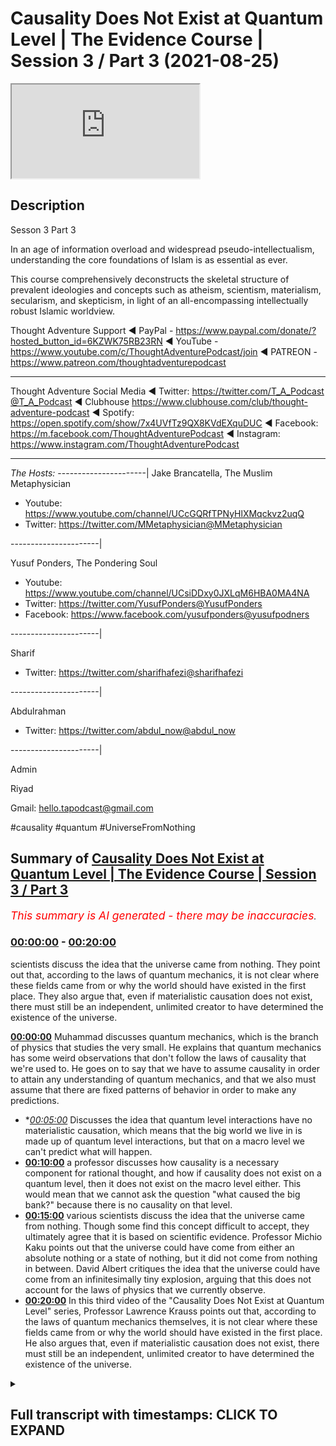 # Causality Does Not Exist at Quantum Level | The Evidence Course | Session 3 / Part 3 (2021-08-25)

<iframe loading='lazy' src='https://www.youtube.com/embed/1AY-KXYsLtw'></iframe>

## Description

Sesson 3 Part 3

In an age of information overload and widespread pseudo-intellectualism, understanding the core foundations of Islam is as essential as ever. 

This course comprehensively deconstructs the skeletal structure of prevalent ideologies and concepts such as atheism, scientism, materialism, secularism, and skepticism, in light of an all-encompassing intellectually robust Islamic worldview.

Thought Adventure Support
◄ PayPal - https://www.paypal.com/donate/?hosted_button_id=6KZWK75RB23RN 
◄ YouTube - https://www.youtube.com/c/ThoughtAdventurePodcast/join
◄ PATREON - https://www.patreon.com/thoughtadventurepodcast
____________________________________________________________________

Thought Adventure Social Media
◄ Twitter: https://twitter.com/T_A_Podcast​​@T_A_Podcast
◄ Clubhouse https://www.clubhouse.com/club/thought-adventure-podcast
◄ Spotify: https://open.spotify.com/show/7x4UVfTz9QX8KVdEXquDUC
◄ Facebook: https://m.facebook.com/ThoughtAdventurePodcast
◄ Instagram: https://www.instagram.com/ThoughtAdventurePodcast​

----------------------------------------------------------------

*The Hosts:*
----------------------|
Jake Brancatella, The Muslim Metaphysician

- Youtube: https://www.youtube.com/channel/UCcGQRfTPNyHlXMqckvz2uqQ
- Twitter:  https://twitter.com/MMetaphysician​​@MMetaphysician

----------------------|

Yusuf Ponders, The Pondering Soul

- Youtube: https://www.youtube.com/channel/UCsiDDxy0JXLqM6HBA0MA4NA
- Twitter: https://twitter.com/YusufPonders​​@YusufPonders
- Facebook: https://www.facebook.com/yusufponders​@yusufpodners

----------------------|

Sharif

- Twitter: https://twitter.com/sharifhafezi​​@sharifhafezi

----------------------|

Abdulrahman

- Twitter: https://twitter.com/abdul_now​@abdul_now

----------------------|

Admin

Riyad 

Gmail: hello.tapodcast@gmail.com


#causality #quantum #UniverseFromNothing

## Summary of [Causality Does Not Exist at Quantum Level | The Evidence Course | Session 3 / Part 3](https://www.youtube.com/watch?v=1AY-KXYsLtw)


*<span style="color:red; font-size:125%">This summary is AI generated - there may be inaccuracies</span>. [](/)*

### [00:00:00](https://www.youtube.com/watch?v=1AY-KXYsLtw&t=0) - [00:20:00](https://www.youtube.com/watch?v=1AY-KXYsLtw&t=1200)

 scientists discuss the idea that the universe came from nothing. They point out that, according to the laws of quantum mechanics, it is not clear where these fields came from or why the world should have existed in the first place. They also argue that, even if materialistic causation does not exist, there must still be an independent, unlimited creator to have determined the existence of the universe.

**[00:00:00](https://www.youtube.com/watch?v=1AY-KXYsLtw&t=0)**  Muhammad discusses quantum mechanics, which is the branch of physics that studies the very small. He explains that quantum mechanics has some weird observations that don't follow the laws of causality that we're used to. He goes on to say that we have to assume causality in order to attain any understanding of quantum mechanics, and that we also must assume that there are fixed patterns of behavior in order to make any predictions.
* **[00:05:00](https://www.youtube.com/watch?v=1AY-KXYsLtw&t=300)* Discusses the idea that quantum level interactions have no materialistic causation, which means that the big world we live in is made up of quantum level interactions, but that on a macro level we can't predict what will happen.
* **[00:10:00](https://www.youtube.com/watch?v=1AY-KXYsLtw&t=600)**  a professor discusses how causality is a necessary component for rational thought, and how if causality does not exist on a quantum level, then it does not exist on the macro level either. This would mean that we cannot ask the question "what caused the big bank?" because there is no causality on that level.
* **[00:15:00](https://www.youtube.com/watch?v=1AY-KXYsLtw&t=900)**  various scientists discuss the idea that the universe came from nothing. Though some find this concept difficult to accept, they ultimately agree that it is based on scientific evidence. Professor Michio Kaku points out that the universe could have come from either an absolute nothing or a state of nothing, but it did not come from nothing in between. David Albert critiques the idea that the universe could have come from an infinitesimally tiny explosion, arguing that this does not account for the laws of physics that we currently observe.
* **[00:20:00](https://www.youtube.com/watch?v=1AY-KXYsLtw&t=1200)** In this third video of the "Causality Does Not Exist at Quantum Level" series, Professor Lawrence Krauss points out that, according to the laws of quantum mechanics themselves, it is not clear where these fields came from or why the world should have existed in the first place. He also argues that, even if materialistic causation does not exist, there must still be an independent, unlimited creator to have determined the existence of the universe.

<details><summary><h2>Full transcript with timestamps: CLICK TO EXPAND</h2></summary>

[0:00:14](https://youtu.be/1AY-KXYsLtw?t=14) muhammad so the other contention that  
[0:00:17](https://youtu.be/1AY-KXYsLtw?t=17) some people or some atheists uh raise  
[0:00:20](https://youtu.be/1AY-KXYsLtw?t=20) to the arguments that we proposed  
[0:00:22](https://youtu.be/1AY-KXYsLtw?t=22) is is this idea that we are assuming  
[0:00:25](https://youtu.be/1AY-KXYsLtw?t=25) causal principles and causality is not a  
[0:00:28](https://youtu.be/1AY-KXYsLtw?t=28) necessary reality  
[0:00:30](https://youtu.be/1AY-KXYsLtw?t=30) that exists on a quantum level and  
[0:00:33](https://youtu.be/1AY-KXYsLtw?t=33) therefore if it doesn't exist on a  
[0:00:34](https://youtu.be/1AY-KXYsLtw?t=34) quantum level how can we be 100 sure  
[0:00:37](https://youtu.be/1AY-KXYsLtw?t=37) exists on a macro level meaning on the  
[0:00:39](https://youtu.be/1AY-KXYsLtw?t=39) the big level  
[0:00:41](https://youtu.be/1AY-KXYsLtw?t=41) uh the level that we exist and that we  
[0:00:43](https://youtu.be/1AY-KXYsLtw?t=43) can see  
[0:00:44](https://youtu.be/1AY-KXYsLtw?t=44) so i remember one time one one person he  
[0:00:47](https://youtu.be/1AY-KXYsLtw?t=47) he made the point that  
[0:00:49](https://youtu.be/1AY-KXYsLtw?t=49) you know it could be theoretically that  
[0:00:52](https://youtu.be/1AY-KXYsLtw?t=52) as you go and reach out to grab a cup  
[0:00:55](https://youtu.be/1AY-KXYsLtw?t=55) that your hand could go straight through  
[0:00:56](https://youtu.be/1AY-KXYsLtw?t=56) the cup so i responded and i said well  
[0:00:59](https://youtu.be/1AY-KXYsLtw?t=59) imagine if you were to walk in the  
[0:01:01](https://youtu.be/1AY-KXYsLtw?t=61) middle of the road and you saw a truck  
[0:01:03](https://youtu.be/1AY-KXYsLtw?t=63) coming towards you would you think at  
[0:01:05](https://youtu.be/1AY-KXYsLtw?t=65) that moment in time theoretically the  
[0:01:07](https://youtu.be/1AY-KXYsLtw?t=67) truck could go straight through you or  
[0:01:09](https://youtu.be/1AY-KXYsLtw?t=69) you're gonna try and get out of the way  
[0:01:11](https://youtu.be/1AY-KXYsLtw?t=71) as fast as possible from that  
[0:01:14](https://youtu.be/1AY-KXYsLtw?t=74) but we want to dive into a little bit a  
[0:01:16](https://youtu.be/1AY-KXYsLtw?t=76) little bit more detail regards to what  
[0:01:18](https://youtu.be/1AY-KXYsLtw?t=78) how we can understand and how we can  
[0:01:20](https://youtu.be/1AY-KXYsLtw?t=80) approach this discussion and really the  
[0:01:21](https://youtu.be/1AY-KXYsLtw?t=81) approach of this discussion shouldn't  
[0:01:23](https://youtu.be/1AY-KXYsLtw?t=83) really be approached from well actually  
[0:01:25](https://youtu.be/1AY-KXYsLtw?t=85) quantum level does have  
[0:01:27](https://youtu.be/1AY-KXYsLtw?t=87) you know causal principles i suppose  
[0:01:28](https://youtu.be/1AY-KXYsLtw?t=88) that is one argument that you can use i  
[0:01:31](https://youtu.be/1AY-KXYsLtw?t=91) go into the science of it in order to  
[0:01:33](https://youtu.be/1AY-KXYsLtw?t=93) refute the science that they they  
[0:01:35](https://youtu.be/1AY-KXYsLtw?t=95) provide or they counter with  
[0:01:37](https://youtu.be/1AY-KXYsLtw?t=97) but i think the problem with gaza  
[0:01:39](https://youtu.be/1AY-KXYsLtw?t=99) quantum mechanics is that it's a complex  
[0:01:41](https://youtu.be/1AY-KXYsLtw?t=101) issue it's an issue which is  
[0:01:43](https://youtu.be/1AY-KXYsLtw?t=103) counterintuitive it's not what we expect  
[0:01:45](https://youtu.be/1AY-KXYsLtw?t=105) to see and because it's not what we  
[0:01:47](https://youtu.be/1AY-KXYsLtw?t=107) expect to see in our general experiences  
[0:01:50](https://youtu.be/1AY-KXYsLtw?t=110) you know it can be quite confusing quite  
[0:01:52](https://youtu.be/1AY-KXYsLtw?t=112) difficult to understand what's actually  
[0:01:54](https://youtu.be/1AY-KXYsLtw?t=114) occurring upon quantum on a quantum  
[0:01:56](https://youtu.be/1AY-KXYsLtw?t=116) level  
[0:01:58](https://youtu.be/1AY-KXYsLtw?t=118) what is quantum mechanics all of these  
[0:01:59](https://youtu.be/1AY-KXYsLtw?t=119) things so rather what we're going to do  
[0:02:01](https://youtu.be/1AY-KXYsLtw?t=121) is approach this from a more of an  
[0:02:02](https://youtu.be/1AY-KXYsLtw?t=122) epistemological point of view meaning  
[0:02:04](https://youtu.be/1AY-KXYsLtw?t=124) from the point of view of a rational  
[0:02:07](https://youtu.be/1AY-KXYsLtw?t=127) thinking human being and and from how we  
[0:02:09](https://youtu.be/1AY-KXYsLtw?t=129) understand ideas and looking at  
[0:02:12](https://youtu.be/1AY-KXYsLtw?t=132) where this then discussion about quantum  
[0:02:14](https://youtu.be/1AY-KXYsLtw?t=134) mechanics fits in  
[0:02:16](https://youtu.be/1AY-KXYsLtw?t=136) so what do we mean by the quantum  
[0:02:18](https://youtu.be/1AY-KXYsLtw?t=138) quantum level or quantum mechanics  
[0:02:20](https://youtu.be/1AY-KXYsLtw?t=140) quantum mechanics deals with the very  
[0:02:22](https://youtu.be/1AY-KXYsLtw?t=142) very small  
[0:02:23](https://youtu.be/1AY-KXYsLtw?t=143) so we're talking about the subatomic  
[0:02:26](https://youtu.be/1AY-KXYsLtw?t=146) level type particles  
[0:02:28](https://youtu.be/1AY-KXYsLtw?t=148) and the behaviors of things like  
[0:02:29](https://youtu.be/1AY-KXYsLtw?t=149) electrons photons and  
[0:02:31](https://youtu.be/1AY-KXYsLtw?t=151) and the interactions even of atoms but  
[0:02:33](https://youtu.be/1AY-KXYsLtw?t=153) it's on the very very small level and on  
[0:02:36](https://youtu.be/1AY-KXYsLtw?t=156) a quantum level there are very weird you  
[0:02:39](https://youtu.be/1AY-KXYsLtw?t=159) know  
[0:02:40](https://youtu.be/1AY-KXYsLtw?t=160) observations that are seen  
[0:02:43](https://youtu.be/1AY-KXYsLtw?t=163) for example i'll just give you an  
[0:02:44](https://youtu.be/1AY-KXYsLtw?t=164) example of this  
[0:02:46](https://youtu.be/1AY-KXYsLtw?t=166) so imagine again a pool table  
[0:02:49](https://youtu.be/1AY-KXYsLtw?t=169) with all the balls racked up  
[0:02:51](https://youtu.be/1AY-KXYsLtw?t=171) and imagine you hit  
[0:02:53](https://youtu.be/1AY-KXYsLtw?t=173) all these balls  
[0:02:55](https://youtu.be/1AY-KXYsLtw?t=175) with your white cue ball  
[0:02:57](https://youtu.be/1AY-KXYsLtw?t=177) so if the pool table is a normal size  
[0:03:00](https://youtu.be/1AY-KXYsLtw?t=180) then theoretically  
[0:03:02](https://youtu.be/1AY-KXYsLtw?t=182) you can work out what's going to happen  
[0:03:04](https://youtu.be/1AY-KXYsLtw?t=184) to all of those pool balls where they're  
[0:03:08](https://youtu.be/1AY-KXYsLtw?t=188) going to be what position they're going  
[0:03:10](https://youtu.be/1AY-KXYsLtw?t=190) to land in etc so longers we've worked  
[0:03:12](https://youtu.be/1AY-KXYsLtw?t=192) out all the variables  
[0:03:14](https://youtu.be/1AY-KXYsLtw?t=194) like for example the variable of each  
[0:03:17](https://youtu.be/1AY-KXYsLtw?t=197) weight of each ball the size the  
[0:03:20](https://youtu.be/1AY-KXYsLtw?t=200) position the friction of the table that  
[0:03:22](https://youtu.be/1AY-KXYsLtw?t=202) exerts itself on each and every ball on  
[0:03:25](https://youtu.be/1AY-KXYsLtw?t=205) the pull table  
[0:03:26](https://youtu.be/1AY-KXYsLtw?t=206) and if i knew the direction and speed of  
[0:03:29](https://youtu.be/1AY-KXYsLtw?t=209) the white ball as i hit it so if i knew  
[0:03:33](https://youtu.be/1AY-KXYsLtw?t=213) the white board the speed the direction  
[0:03:36](https://youtu.be/1AY-KXYsLtw?t=216) and if i knew everything else all the  
[0:03:37](https://youtu.be/1AY-KXYsLtw?t=217) other variables regards to those pool  
[0:03:39](https://youtu.be/1AY-KXYsLtw?t=219) balls then i could possibly i can  
[0:03:42](https://youtu.be/1AY-KXYsLtw?t=222) predict where each of those balls are  
[0:03:44](https://youtu.be/1AY-KXYsLtw?t=224) going to land on that table  
[0:03:47](https://youtu.be/1AY-KXYsLtw?t=227) and that's  
[0:03:48](https://youtu.be/1AY-KXYsLtw?t=228) obviously something we can predict and  
[0:03:50](https://youtu.be/1AY-KXYsLtw?t=230) yes we know that causality is not  
[0:03:52](https://youtu.be/1AY-KXYsLtw?t=232) something we can empirically prove as we  
[0:03:54](https://youtu.be/1AY-KXYsLtw?t=234) as we mentioned in a previous video  
[0:03:57](https://youtu.be/1AY-KXYsLtw?t=237) meaning using science you have to assume  
[0:03:59](https://youtu.be/1AY-KXYsLtw?t=239) causality  
[0:04:00](https://youtu.be/1AY-KXYsLtw?t=240) and if you have to assume causality  
[0:04:02](https://youtu.be/1AY-KXYsLtw?t=242) using science then you cannot  
[0:04:05](https://youtu.be/1AY-KXYsLtw?t=245) refute the idea of science or you can't  
[0:04:07](https://youtu.be/1AY-KXYsLtw?t=247) prove it from a scientific basis you  
[0:04:09](https://youtu.be/1AY-KXYsLtw?t=249) have to assume it  
[0:04:11](https://youtu.be/1AY-KXYsLtw?t=251) and we also have to assume in science  
[0:04:13](https://youtu.be/1AY-KXYsLtw?t=253) that there are fixed patterns of  
[0:04:14](https://youtu.be/1AY-KXYsLtw?t=254) behavior so when we're looking at this  
[0:04:16](https://youtu.be/1AY-KXYsLtw?t=256) pool table we understand that there's  
[0:04:18](https://youtu.be/1AY-KXYsLtw?t=258) the effect  
[0:04:20](https://youtu.be/1AY-KXYsLtw?t=260) which is oh the cause which is the white  
[0:04:22](https://youtu.be/1AY-KXYsLtw?t=262) ball traveling is going to cause a  
[0:04:24](https://youtu.be/1AY-KXYsLtw?t=264) various num number of effects and those  
[0:04:26](https://youtu.be/1AY-KXYsLtw?t=266) effects are repeatable they're going to  
[0:04:28](https://youtu.be/1AY-KXYsLtw?t=268) be with a fixed pattern  
[0:04:31](https://youtu.be/1AY-KXYsLtw?t=271) so we can understand that and we  
[0:04:33](https://youtu.be/1AY-KXYsLtw?t=273) understand that because these things  
[0:04:36](https://youtu.be/1AY-KXYsLtw?t=276) occur and they are not things that occur  
[0:04:38](https://youtu.be/1AY-KXYsLtw?t=278) because of the universe  
[0:04:41](https://youtu.be/1AY-KXYsLtw?t=281) they are the attributes which have been  
[0:04:42](https://youtu.be/1AY-KXYsLtw?t=282) placed by allah upon the universe itself  
[0:04:47](https://youtu.be/1AY-KXYsLtw?t=287) and therefore we can as a result predict  
[0:04:50](https://youtu.be/1AY-KXYsLtw?t=290) things because we assume that allah or  
[0:04:52](https://youtu.be/1AY-KXYsLtw?t=292) allah has told us that he has fixed laws  
[0:04:54](https://youtu.be/1AY-KXYsLtw?t=294) within this universe  
[0:04:57](https://youtu.be/1AY-KXYsLtw?t=297) however let's let's take a step back  
[0:04:59](https://youtu.be/1AY-KXYsLtw?t=299) from the the macro level from the big  
[0:05:01](https://youtu.be/1AY-KXYsLtw?t=301) level  
[0:05:02](https://youtu.be/1AY-KXYsLtw?t=302) and let's imagine this pool table and  
[0:05:04](https://youtu.be/1AY-KXYsLtw?t=304) shrink it right down to the quantum  
[0:05:06](https://youtu.be/1AY-KXYsLtw?t=306) level  
[0:05:07](https://youtu.be/1AY-KXYsLtw?t=307) so you've just got this really small  
[0:05:09](https://youtu.be/1AY-KXYsLtw?t=309) quantum level size pool table  
[0:05:13](https://youtu.be/1AY-KXYsLtw?t=313) and suddenly now  
[0:05:15](https://youtu.be/1AY-KXYsLtw?t=315) if i try to hit the white ball i have a  
[0:05:18](https://youtu.be/1AY-KXYsLtw?t=318) few problems on this quantum level pool  
[0:05:20](https://youtu.be/1AY-KXYsLtw?t=320) table  
[0:05:21](https://youtu.be/1AY-KXYsLtw?t=321) because i can't 100 percent predict  
[0:05:25](https://youtu.be/1AY-KXYsLtw?t=325) exactly where that white ball is and i  
[0:05:29](https://youtu.be/1AY-KXYsLtw?t=329) cannot 100 percent predict at what  
[0:05:32](https://youtu.be/1AY-KXYsLtw?t=332) uh what speed or motion it will travel  
[0:05:34](https://youtu.be/1AY-KXYsLtw?t=334) at in fact the problem exists on a  
[0:05:37](https://youtu.be/1AY-KXYsLtw?t=337) quantum level is that with quantum level  
[0:05:39](https://youtu.be/1AY-KXYsLtw?t=339) particles you know you can only as you  
[0:05:42](https://youtu.be/1AY-KXYsLtw?t=342) know you have only a probabilistic  
[0:05:44](https://youtu.be/1AY-KXYsLtw?t=344) assumption of both speed and motor and  
[0:05:47](https://youtu.be/1AY-KXYsLtw?t=347) position  
[0:05:48](https://youtu.be/1AY-KXYsLtw?t=348) now on a macro level because i knew  
[0:05:51](https://youtu.be/1AY-KXYsLtw?t=351) speed and location of each ball then i  
[0:05:54](https://youtu.be/1AY-KXYsLtw?t=354) can work out what's going to happen but  
[0:05:56](https://youtu.be/1AY-KXYsLtw?t=356) if i don't know the speed and the  
[0:05:57](https://youtu.be/1AY-KXYsLtw?t=357) location precisely of each ball then i  
[0:06:01](https://youtu.be/1AY-KXYsLtw?t=361) can't predict what's going to happen to  
[0:06:04](https://youtu.be/1AY-KXYsLtw?t=364) that rack of balls on the pool table at  
[0:06:06](https://youtu.be/1AY-KXYsLtw?t=366) a quantum level  
[0:06:08](https://youtu.be/1AY-KXYsLtw?t=368) i can't know all of the variables so i  
[0:06:11](https://youtu.be/1AY-KXYsLtw?t=371) can't predict and determine exactly  
[0:06:13](https://youtu.be/1AY-KXYsLtw?t=373) what's going to happen and this is this  
[0:06:16](https://youtu.be/1AY-KXYsLtw?t=376) this understanding that you can you can  
[0:06:18](https://youtu.be/1AY-KXYsLtw?t=378) never predict both the position and the  
[0:06:20](https://youtu.be/1AY-KXYsLtw?t=380) speed of a quantum level particle is  
[0:06:23](https://youtu.be/1AY-KXYsLtw?t=383) what's termed as heisenberg's  
[0:06:25](https://youtu.be/1AY-KXYsLtw?t=385) uncertainty principle  
[0:06:27](https://youtu.be/1AY-KXYsLtw?t=387) are the inability to determine precisely  
[0:06:29](https://youtu.be/1AY-KXYsLtw?t=389) the position and speed of each particle  
[0:06:33](https://youtu.be/1AY-KXYsLtw?t=393) rather as it mentions this this  
[0:06:35](https://youtu.be/1AY-KXYsLtw?t=395) principle of heisenberg's uncertainty  
[0:06:37](https://youtu.be/1AY-KXYsLtw?t=397) principle the more precise your  
[0:06:38](https://youtu.be/1AY-KXYsLtw?t=398) measurements of the speed the less  
[0:06:40](https://youtu.be/1AY-KXYsLtw?t=400) precise your measurements will be of  
[0:06:41](https://youtu.be/1AY-KXYsLtw?t=401) position and vice versa  
[0:06:43](https://youtu.be/1AY-KXYsLtw?t=403) so some say as a result that  
[0:06:46](https://youtu.be/1AY-KXYsLtw?t=406) theoretically if quantum level  
[0:06:48](https://youtu.be/1AY-KXYsLtw?t=408) interactions can't be predicted so you  
[0:06:51](https://youtu.be/1AY-KXYsLtw?t=411) can't say a is going to hit b that's  
[0:06:54](https://youtu.be/1AY-KXYsLtw?t=414) going to cause c to occur because you  
[0:06:56](https://youtu.be/1AY-KXYsLtw?t=416) don't know where a is at any given time  
[0:06:58](https://youtu.be/1AY-KXYsLtw?t=418) or you don't know its motion at any  
[0:06:59](https://youtu.be/1AY-KXYsLtw?t=419) given time as well both together  
[0:07:02](https://youtu.be/1AY-KXYsLtw?t=422) so as a result if they say you can't  
[0:07:04](https://youtu.be/1AY-KXYsLtw?t=424) predict  
[0:07:05](https://youtu.be/1AY-KXYsLtw?t=425) yeah a quantum level in interactions  
[0:07:08](https://youtu.be/1AY-KXYsLtw?t=428) then the macro level can't also be  
[0:07:10](https://youtu.be/1AY-KXYsLtw?t=430) predicted or determined so i want you to  
[0:07:12](https://youtu.be/1AY-KXYsLtw?t=432) think about this  
[0:07:14](https://youtu.be/1AY-KXYsLtw?t=434) if a house is made up of bricks then i  
[0:07:17](https://youtu.be/1AY-KXYsLtw?t=437) know what the the material of the house  
[0:07:19](https://youtu.be/1AY-KXYsLtw?t=439) is it's the bricks so  
[0:07:21](https://youtu.be/1AY-KXYsLtw?t=441) what they're saying here is that the big  
[0:07:23](https://youtu.be/1AY-KXYsLtw?t=443) world the world that we live in is made  
[0:07:26](https://youtu.be/1AY-KXYsLtw?t=446) up of quantum level interactions  
[0:07:29](https://youtu.be/1AY-KXYsLtw?t=449) if there are a cause of means that don't  
[0:07:31](https://youtu.be/1AY-KXYsLtw?t=451) follow causal patterns on a quantum  
[0:07:34](https://youtu.be/1AY-KXYsLtw?t=454) level  
[0:07:35](https://youtu.be/1AY-KXYsLtw?t=455) and the big the macro world is built  
[0:07:37](https://youtu.be/1AY-KXYsLtw?t=457) upon the the quantum level interactions  
[0:07:40](https://youtu.be/1AY-KXYsLtw?t=460) then i can't predict  
[0:07:42](https://youtu.be/1AY-KXYsLtw?t=462) you know even on the macro level because  
[0:07:45](https://youtu.be/1AY-KXYsLtw?t=465) if this is a causal and this is what  
[0:07:47](https://youtu.be/1AY-KXYsLtw?t=467) makes up the rest of the universe then  
[0:07:50](https://youtu.be/1AY-KXYsLtw?t=470) the universe ultimately must be a causal  
[0:07:52](https://youtu.be/1AY-KXYsLtw?t=472) or doesn't follow causal principles  
[0:07:55](https://youtu.be/1AY-KXYsLtw?t=475) and some scientists also give  
[0:07:58](https://youtu.be/1AY-KXYsLtw?t=478) give other examples or implications of  
[0:08:01](https://youtu.be/1AY-KXYsLtw?t=481) this idea  
[0:08:02](https://youtu.be/1AY-KXYsLtw?t=482) of uh you know a causal uh quantum level  
[0:08:06](https://youtu.be/1AY-KXYsLtw?t=486) a causality for example the famous  
[0:08:08](https://youtu.be/1AY-KXYsLtw?t=488) uh physicist known as lawrence krauss  
[0:08:10](https://youtu.be/1AY-KXYsLtw?t=490) and also self-declared anti-theist they  
[0:08:12](https://youtu.be/1AY-KXYsLtw?t=492) don't even consider himself an atheist  
[0:08:14](https://youtu.be/1AY-KXYsLtw?t=494) he actually calls himself an antitheist  
[0:08:17](https://youtu.be/1AY-KXYsLtw?t=497) he states that the nothingness of space  
[0:08:20](https://youtu.be/1AY-KXYsLtw?t=500) causes  
[0:08:21](https://youtu.be/1AY-KXYsLtw?t=501) particles to pop in  
[0:08:23](https://youtu.be/1AY-KXYsLtw?t=503) in and out of existence so when you have  
[0:08:26](https://youtu.be/1AY-KXYsLtw?t=506) no space you have a vacuum  
[0:08:28](https://youtu.be/1AY-KXYsLtw?t=508) yeah  
[0:08:29](https://youtu.be/1AY-KXYsLtw?t=509) in a vacuum you find that there are on a  
[0:08:32](https://youtu.be/1AY-KXYsLtw?t=512) quantum level there'll be particles that  
[0:08:34](https://youtu.be/1AY-KXYsLtw?t=514) will pop in and out of existence virtual  
[0:08:36](https://youtu.be/1AY-KXYsLtw?t=516) particles  
[0:08:38](https://youtu.be/1AY-KXYsLtw?t=518) and again  
[0:08:39](https://youtu.be/1AY-KXYsLtw?t=519) what he's attempting to do is he's  
[0:08:41](https://youtu.be/1AY-KXYsLtw?t=521) attempting to say well if that can occur  
[0:08:43](https://youtu.be/1AY-KXYsLtw?t=523) on a quantum level why couldn't this  
[0:08:46](https://youtu.be/1AY-KXYsLtw?t=526) occur prior to the universe that the  
[0:08:48](https://youtu.be/1AY-KXYsLtw?t=528) universe didn't exist it existed or some  
[0:08:50](https://youtu.be/1AY-KXYsLtw?t=530) empty space and the universe or suddenly  
[0:08:53](https://youtu.be/1AY-KXYsLtw?t=533) on a quantum level the univ singularity  
[0:08:56](https://youtu.be/1AY-KXYsLtw?t=536) appeared and from the singularity there  
[0:08:58](https://youtu.be/1AY-KXYsLtw?t=538) was a big bang  
[0:09:01](https://youtu.be/1AY-KXYsLtw?t=541) there's far more details in this that i  
[0:09:04](https://youtu.be/1AY-KXYsLtw?t=544) haven't really gone through you know  
[0:09:05](https://youtu.be/1AY-KXYsLtw?t=545) huge amounts of details on quantum  
[0:09:07](https://youtu.be/1AY-KXYsLtw?t=547) mechanics but really what we're really  
[0:09:09](https://youtu.be/1AY-KXYsLtw?t=549) asking is is a question about how do we  
[0:09:12](https://youtu.be/1AY-KXYsLtw?t=552) approach this from a  
[0:09:14](https://youtu.be/1AY-KXYsLtw?t=554) you know epistemological angle from  
[0:09:17](https://youtu.be/1AY-KXYsLtw?t=557) point of view of ideas how do we the  
[0:09:19](https://youtu.be/1AY-KXYsLtw?t=559) methodology of our thinking so  
[0:09:23](https://youtu.be/1AY-KXYsLtw?t=563) however when we talk about quantum level  
[0:09:25](https://youtu.be/1AY-KXYsLtw?t=565) having no causality as some claim  
[0:09:28](https://youtu.be/1AY-KXYsLtw?t=568) what they're actually saying  
[0:09:30](https://youtu.be/1AY-KXYsLtw?t=570) is that quantum level interactions have  
[0:09:34](https://youtu.be/1AY-KXYsLtw?t=574) no materialistic causation you can't  
[0:09:36](https://youtu.be/1AY-KXYsLtw?t=576) work out why  
[0:09:38](https://youtu.be/1AY-KXYsLtw?t=578) in a deterministic point of view  
[0:09:41](https://youtu.be/1AY-KXYsLtw?t=581) why this is occurring yeah why one level  
[0:09:44](https://youtu.be/1AY-KXYsLtw?t=584) interaction is taking place with another  
[0:09:45](https://youtu.be/1AY-KXYsLtw?t=585) level interaction precisely in a  
[0:09:47](https://youtu.be/1AY-KXYsLtw?t=587) deterministic fashion  
[0:09:50](https://youtu.be/1AY-KXYsLtw?t=590) so this is the first thing that they're  
[0:09:52](https://youtu.be/1AY-KXYsLtw?t=592) they're they're  
[0:09:53](https://youtu.be/1AY-KXYsLtw?t=593) they're really saying regards to this  
[0:09:56](https://youtu.be/1AY-KXYsLtw?t=596) so the question then becomes okay how  
[0:09:58](https://youtu.be/1AY-KXYsLtw?t=598) does claims that on a quantum level  
[0:10:00](https://youtu.be/1AY-KXYsLtw?t=600) having no causality or some claim  
[0:10:01](https://youtu.be/1AY-KXYsLtw?t=601) actually refute our argument for the  
[0:10:03](https://youtu.be/1AY-KXYsLtw?t=603) existence of god  
[0:10:05](https://youtu.be/1AY-KXYsLtw?t=605) does it does it refute our arguments for  
[0:10:07](https://youtu.be/1AY-KXYsLtw?t=607) the existence god if there's no  
[0:10:09](https://youtu.be/1AY-KXYsLtw?t=609) causality on a quantum level there's no  
[0:10:11](https://youtu.be/1AY-KXYsLtw?t=611) causality on the macro level then does  
[0:10:13](https://youtu.be/1AY-KXYsLtw?t=613) that mean that we cannot ask the  
[0:10:14](https://youtu.be/1AY-KXYsLtw?t=614) question what caused the big bank that's  
[0:10:16](https://youtu.be/1AY-KXYsLtw?t=616) effectively the argument  
[0:10:18](https://youtu.be/1AY-KXYsLtw?t=618) well firstly no we can't use that as an  
[0:10:21](https://youtu.be/1AY-KXYsLtw?t=621) argument about a causal levels a  
[0:10:23](https://youtu.be/1AY-KXYsLtw?t=623) causality on a quantum level  
[0:10:25](https://youtu.be/1AY-KXYsLtw?t=625) firstly as we've mentioned in the  
[0:10:27](https://youtu.be/1AY-KXYsLtw?t=627) section in section one on science and  
[0:10:30](https://youtu.be/1AY-KXYsLtw?t=630) scientism we said that science is  
[0:10:33](https://youtu.be/1AY-KXYsLtw?t=633) predicated on the belief in causality  
[0:10:36](https://youtu.be/1AY-KXYsLtw?t=636) you have to assume causality for you to  
[0:10:38](https://youtu.be/1AY-KXYsLtw?t=638) engage in the scientific method  
[0:10:41](https://youtu.be/1AY-KXYsLtw?t=641) even when we detect virtual particles  
[0:10:43](https://youtu.be/1AY-KXYsLtw?t=643) popping in and out of existence we are  
[0:10:45](https://youtu.be/1AY-KXYsLtw?t=645) detecting them using machines also that  
[0:10:48](https://youtu.be/1AY-KXYsLtw?t=648) rests on causal principles so you're  
[0:10:50](https://youtu.be/1AY-KXYsLtw?t=650) trying to detect  
[0:10:52](https://youtu.be/1AY-KXYsLtw?t=652) you know a particle that's come out of  
[0:10:53](https://youtu.be/1AY-KXYsLtw?t=653) non-existence yeah or come out of you  
[0:10:56](https://youtu.be/1AY-KXYsLtw?t=656) know space you know vacuum of space on a  
[0:10:58](https://youtu.be/1AY-KXYsLtw?t=658) quantum level you're using machinery  
[0:11:01](https://youtu.be/1AY-KXYsLtw?t=661) that actually detects this  
[0:11:02](https://youtu.be/1AY-KXYsLtw?t=662) so you're not you know you're not  
[0:11:04](https://youtu.be/1AY-KXYsLtw?t=664) actually going outside of the causal  
[0:11:05](https://youtu.be/1AY-KXYsLtw?t=665) principles you're still using causality  
[0:11:08](https://youtu.be/1AY-KXYsLtw?t=668) even in the scientific method  
[0:11:11](https://youtu.be/1AY-KXYsLtw?t=671) the other thing is this  
[0:11:12](https://youtu.be/1AY-KXYsLtw?t=672) if we conclude some scientists or  
[0:11:14](https://youtu.be/1AY-KXYsLtw?t=674) certain atheists try to use this  
[0:11:16](https://youtu.be/1AY-KXYsLtw?t=676) argument to say ah  
[0:11:17](https://youtu.be/1AY-KXYsLtw?t=677) there is no causality because on a  
[0:11:19](https://youtu.be/1AY-KXYsLtw?t=679) quantum level there is no causality and  
[0:11:22](https://youtu.be/1AY-KXYsLtw?t=682) that's what science has proven then what  
[0:11:24](https://youtu.be/1AY-KXYsLtw?t=684) they're doing is they're creating a  
[0:11:26](https://youtu.be/1AY-KXYsLtw?t=686) circular or self-refuting argument  
[0:11:29](https://youtu.be/1AY-KXYsLtw?t=689) if science adopts the principle of  
[0:11:31](https://youtu.be/1AY-KXYsLtw?t=691) causality and you conclude that there is  
[0:11:34](https://youtu.be/1AY-KXYsLtw?t=694) no principle of causality then you have  
[0:11:36](https://youtu.be/1AY-KXYsLtw?t=696) you have actually refuted the scientific  
[0:11:38](https://youtu.be/1AY-KXYsLtw?t=698) method itself and if you refuted the  
[0:11:40](https://youtu.be/1AY-KXYsLtw?t=700) scientific method you've also refuted  
[0:11:43](https://youtu.be/1AY-KXYsLtw?t=703) its conclusion  
[0:11:46](https://youtu.be/1AY-KXYsLtw?t=706) secondly causality is a necessary  
[0:11:48](https://youtu.be/1AY-KXYsLtw?t=708) component to make rational thought  
[0:11:51](https://youtu.be/1AY-KXYsLtw?t=711) this means causality  
[0:11:53](https://youtu.be/1AY-KXYsLtw?t=713) is an is is an idea that we gain prior  
[0:11:57](https://youtu.be/1AY-KXYsLtw?t=717) to experience we use causality in order  
[0:12:01](https://youtu.be/1AY-KXYsLtw?t=721) to interpret and explain experience and  
[0:12:03](https://youtu.be/1AY-KXYsLtw?t=723) we discussed this  
[0:12:05](https://youtu.be/1AY-KXYsLtw?t=725) in when we talked about the rational  
[0:12:07](https://youtu.be/1AY-KXYsLtw?t=727) method  
[0:12:08](https://youtu.be/1AY-KXYsLtw?t=728) so we don't experience causality and  
[0:12:12](https://youtu.be/1AY-KXYsLtw?t=732) include and conclude causality exists  
[0:12:15](https://youtu.be/1AY-KXYsLtw?t=735) but rather we need causality to think  
[0:12:18](https://youtu.be/1AY-KXYsLtw?t=738) because the fact that we think  
[0:12:21](https://youtu.be/1AY-KXYsLtw?t=741) that we have concepts then we know  
[0:12:22](https://youtu.be/1AY-KXYsLtw?t=742) reality exists because we know reality  
[0:12:25](https://youtu.be/1AY-KXYsLtw?t=745) exists and that reality caused our  
[0:12:28](https://youtu.be/1AY-KXYsLtw?t=748) thoughts then as a result causality  
[0:12:30](https://youtu.be/1AY-KXYsLtw?t=750) exists it's a very basic argument so  
[0:12:33](https://youtu.be/1AY-KXYsLtw?t=753) even if we grant that quantum level  
[0:12:36](https://youtu.be/1AY-KXYsLtw?t=756) interactions have no materialistic  
[0:12:38](https://youtu.be/1AY-KXYsLtw?t=758) causation or no materialistic  
[0:12:41](https://youtu.be/1AY-KXYsLtw?t=761) explanation that's the key thing here  
[0:12:42](https://youtu.be/1AY-KXYsLtw?t=762) materialistic explanation  
[0:12:44](https://youtu.be/1AY-KXYsLtw?t=764) then that doesn't deny causality  
[0:12:47](https://youtu.be/1AY-KXYsLtw?t=767) altogether  
[0:12:48](https://youtu.be/1AY-KXYsLtw?t=768) rather only denies the  
[0:12:51](https://youtu.be/1AY-KXYsLtw?t=771) is materialistic or part of the universe  
[0:12:54](https://youtu.be/1AY-KXYsLtw?t=774) so if something's occurring and you  
[0:12:56](https://youtu.be/1AY-KXYsLtw?t=776) can't explain what the cause of that  
[0:12:58](https://youtu.be/1AY-KXYsLtw?t=778) thing that's occurring that's caused its  
[0:13:00](https://youtu.be/1AY-KXYsLtw?t=780) effect  
[0:13:01](https://youtu.be/1AY-KXYsLtw?t=781) then it doesn't mean that causality  
[0:13:03](https://youtu.be/1AY-KXYsLtw?t=783) doesn't exist it just means that the  
[0:13:04](https://youtu.be/1AY-KXYsLtw?t=784) causality cannot be explained by the  
[0:13:07](https://youtu.be/1AY-KXYsLtw?t=787) universe  
[0:13:09](https://youtu.be/1AY-KXYsLtw?t=789) and this is similar to how imam ghazali  
[0:13:13](https://youtu.be/1AY-KXYsLtw?t=793) he explained that there are no  
[0:13:15](https://youtu.be/1AY-KXYsLtw?t=795) materialistic causation so imam khazadi  
[0:13:17](https://youtu.be/1AY-KXYsLtw?t=797) held a theological position called  
[0:13:20](https://youtu.be/1AY-KXYsLtw?t=800) occasionalism  
[0:13:21](https://youtu.be/1AY-KXYsLtw?t=801) and this this position basically said  
[0:13:23](https://youtu.be/1AY-KXYsLtw?t=803) that there are no secondary causations  
[0:13:25](https://youtu.be/1AY-KXYsLtw?t=805) so  
[0:13:26](https://youtu.be/1AY-KXYsLtw?t=806) it only go into too much detail but  
[0:13:28](https://youtu.be/1AY-KXYsLtw?t=808) effectively what he was saying is that  
[0:13:29](https://youtu.be/1AY-KXYsLtw?t=809) if you strike a match it's not your  
[0:13:31](https://youtu.be/1AY-KXYsLtw?t=811) striking that's causing the fire but  
[0:13:34](https://youtu.be/1AY-KXYsLtw?t=814) rather a loss panel does place the  
[0:13:36](https://youtu.be/1AY-KXYsLtw?t=816) attribute of the fire and your striking  
[0:13:38](https://youtu.be/1AY-KXYsLtw?t=818) in that situation is incidental it just  
[0:13:40](https://youtu.be/1AY-KXYsLtw?t=820) happens to occur side by side and it  
[0:13:43](https://youtu.be/1AY-KXYsLtw?t=823) also happens to be that allah made it  
[0:13:46](https://youtu.be/1AY-KXYsLtw?t=826) that the universe operates according to  
[0:13:48](https://youtu.be/1AY-KXYsLtw?t=828) the system but he didn't have to operate  
[0:13:50](https://youtu.be/1AY-KXYsLtw?t=830) according to that system so the ultimate  
[0:13:52](https://youtu.be/1AY-KXYsLtw?t=832) cause within the universe on every  
[0:13:54](https://youtu.be/1AY-KXYsLtw?t=834) single event and every single effect  
[0:13:56](https://youtu.be/1AY-KXYsLtw?t=836) that we see is allah he's the primary  
[0:13:59](https://youtu.be/1AY-KXYsLtw?t=839) cause this is what imam khazali when he  
[0:14:01](https://youtu.be/1AY-KXYsLtw?t=841) said there's no secondary causation he  
[0:14:03](https://youtu.be/1AY-KXYsLtw?t=843) wasn't denying causality they were in  
[0:14:06](https://youtu.be/1AY-KXYsLtw?t=846) fact affirming that the only cause is  
[0:14:08](https://youtu.be/1AY-KXYsLtw?t=848) allah and they said you have to still  
[0:14:10](https://youtu.be/1AY-KXYsLtw?t=850) affirm causality  
[0:14:13](https://youtu.be/1AY-KXYsLtw?t=853) and this is similar to the point als we  
[0:14:15](https://youtu.be/1AY-KXYsLtw?t=855) raised in section two about how  
[0:14:16](https://youtu.be/1AY-KXYsLtw?t=856) attributes are not necessary for objects  
[0:14:19](https://youtu.be/1AY-KXYsLtw?t=859) hence the attributes were also  
[0:14:20](https://youtu.be/1AY-KXYsLtw?t=860) determined by allah  
[0:14:22](https://youtu.be/1AY-KXYsLtw?t=862) so even if they say that on a quantum  
[0:14:24](https://youtu.be/1AY-KXYsLtw?t=864) level there is no determinism  
[0:14:27](https://youtu.be/1AY-KXYsLtw?t=867) or no material materialistic explanation  
[0:14:30](https://youtu.be/1AY-KXYsLtw?t=870) for the position and particle  
[0:14:32](https://youtu.be/1AY-KXYsLtw?t=872) of the peculiar behavior of the quantum  
[0:14:33](https://youtu.be/1AY-KXYsLtw?t=873) particles or the particular behavior the  
[0:14:35](https://youtu.be/1AY-KXYsLtw?t=875) quantum particles then that would  
[0:14:37](https://youtu.be/1AY-KXYsLtw?t=877) reinforce our argument that the cause is  
[0:14:40](https://youtu.be/1AY-KXYsLtw?t=880) not from the universe itself but must be  
[0:14:43](https://youtu.be/1AY-KXYsLtw?t=883) determined upon these particles so if  
[0:14:46](https://youtu.be/1AY-KXYsLtw?t=886) you can't explain the materialistic  
[0:14:47](https://youtu.be/1AY-KXYsLtw?t=887) cause of why these why this  
[0:14:50](https://youtu.be/1AY-KXYsLtw?t=890) you know quantum level particles popping  
[0:14:52](https://youtu.be/1AY-KXYsLtw?t=892) in and out of existence on a quantum  
[0:14:54](https://youtu.be/1AY-KXYsLtw?t=894) level space in a vacuum of space we  
[0:14:56](https://youtu.be/1AY-KXYsLtw?t=896) can't explain why that occurs it doesn't  
[0:14:58](https://youtu.be/1AY-KXYsLtw?t=898) mean therefore causality doesn't occur  
[0:15:00](https://youtu.be/1AY-KXYsLtw?t=900) it rather means that the explanation and  
[0:15:02](https://youtu.be/1AY-KXYsLtw?t=902) the causes outside of the physical  
[0:15:04](https://youtu.be/1AY-KXYsLtw?t=904) universe aye allah  
[0:15:10](https://youtu.be/1AY-KXYsLtw?t=910) so  
[0:15:13](https://youtu.be/1AY-KXYsLtw?t=913) so therefore the other the third point  
[0:15:16](https://youtu.be/1AY-KXYsLtw?t=916) as well is this  
[0:15:17](https://youtu.be/1AY-KXYsLtw?t=917) is okay  
[0:15:19](https://youtu.be/1AY-KXYsLtw?t=919) let's say we grant and we accept that a  
[0:15:23](https://youtu.be/1AY-KXYsLtw?t=923) causal uh quantum level interactions  
[0:15:25](https://youtu.be/1AY-KXYsLtw?t=925) occur  
[0:15:26](https://youtu.be/1AY-KXYsLtw?t=926) but now we have to still explain  
[0:15:29](https://youtu.be/1AY-KXYsLtw?t=929) why on the macro level we see causality  
[0:15:32](https://youtu.be/1AY-KXYsLtw?t=932) so why is it that the each of the balls  
[0:15:35](https://youtu.be/1AY-KXYsLtw?t=935) on a pool table and the pool table  
[0:15:37](https://youtu.be/1AY-KXYsLtw?t=937) itself are made up of a causal  
[0:15:40](https://youtu.be/1AY-KXYsLtw?t=940) interactions but yet i can predict every  
[0:15:42](https://youtu.be/1AY-KXYsLtw?t=942) single position of that ball  
[0:15:44](https://youtu.be/1AY-KXYsLtw?t=944) even though when we start to reduce that  
[0:15:46](https://youtu.be/1AY-KXYsLtw?t=946) pool table or shrink it down to the size  
[0:15:48](https://youtu.be/1AY-KXYsLtw?t=948) of a quantum or quantum levels  
[0:15:51](https://youtu.be/1AY-KXYsLtw?t=951) interactions that we can't we can no  
[0:15:53](https://youtu.be/1AY-KXYsLtw?t=953) longer predict it so we know that the  
[0:15:55](https://youtu.be/1AY-KXYsLtw?t=955) big the big world follows causal  
[0:15:57](https://youtu.be/1AY-KXYsLtw?t=957) principles but if the big world are  
[0:15:59](https://youtu.be/1AY-KXYsLtw?t=959) following causal principles and it's not  
[0:16:01](https://youtu.be/1AY-KXYsLtw?t=961) because of  
[0:16:03](https://youtu.be/1AY-KXYsLtw?t=963) the quantum level interactions then as a  
[0:16:06](https://youtu.be/1AY-KXYsLtw?t=966) result the explanation of what's causing  
[0:16:09](https://youtu.be/1AY-KXYsLtw?t=969) the universe to operate according to a  
[0:16:11](https://youtu.be/1AY-KXYsLtw?t=971) system have certain fixed attributes  
[0:16:13](https://youtu.be/1AY-KXYsLtw?t=973) that we sense that we see has fixed  
[0:16:15](https://youtu.be/1AY-KXYsLtw?t=975) patterns that we sense and that we see  
[0:16:17](https://youtu.be/1AY-KXYsLtw?t=977) then that explanation again is not  
[0:16:19](https://youtu.be/1AY-KXYsLtw?t=979) because of what it's made up of but  
[0:16:21](https://youtu.be/1AY-KXYsLtw?t=981) rather  
[0:16:22](https://youtu.be/1AY-KXYsLtw?t=982) something that is determined by allah  
[0:16:27](https://youtu.be/1AY-KXYsLtw?t=987) the final point that i want to mention  
[0:16:28](https://youtu.be/1AY-KXYsLtw?t=988) regards to this is that even when people  
[0:16:30](https://youtu.be/1AY-KXYsLtw?t=990) turn around or scientists say that oh  
[0:16:32](https://youtu.be/1AY-KXYsLtw?t=992) you know there's all these  
[0:16:33](https://youtu.be/1AY-KXYsLtw?t=993) counter-intuitive realities on the  
[0:16:35](https://youtu.be/1AY-KXYsLtw?t=995) quantum level or in quantum mechanics  
[0:16:38](https://youtu.be/1AY-KXYsLtw?t=998) really actually it's not uh it may be  
[0:16:40](https://youtu.be/1AY-KXYsLtw?t=1000) counter-intuitive but they still follow  
[0:16:43](https://youtu.be/1AY-KXYsLtw?t=1003) patterns their probabilistic patterns  
[0:16:45](https://youtu.be/1AY-KXYsLtw?t=1005) yeah and therefore you can still predict  
[0:16:48](https://youtu.be/1AY-KXYsLtw?t=1008) in a probabilistic way where certain  
[0:16:50](https://youtu.be/1AY-KXYsLtw?t=1010) patterns or what certain particles will  
[0:16:52](https://youtu.be/1AY-KXYsLtw?t=1012) be what will occur etc  
[0:16:55](https://youtu.be/1AY-KXYsLtw?t=1015) so for example  
[0:16:57](https://youtu.be/1AY-KXYsLtw?t=1017) uh  
[0:16:58](https://youtu.be/1AY-KXYsLtw?t=1018) you know like the like the equation pq  
[0:17:01](https://youtu.be/1AY-KXYsLtw?t=1021) approximates the planck's constants over  
[0:17:03](https://youtu.be/1AY-KXYsLtw?t=1023) four pi which is used in heisenberg's  
[0:17:05](https://youtu.be/1AY-KXYsLtw?t=1025) uncertainty principle  
[0:17:08](https://youtu.be/1AY-KXYsLtw?t=1028) so you know there is still pro there is  
[0:17:10](https://youtu.be/1AY-KXYsLtw?t=1030) some equations that are used and you  
[0:17:12](https://youtu.be/1AY-KXYsLtw?t=1032) don't see we what we don't see on a  
[0:17:14](https://youtu.be/1AY-KXYsLtw?t=1034) quantum level interaction is we don't  
[0:17:15](https://youtu.be/1AY-KXYsLtw?t=1035) see complete a causality so we don't see  
[0:17:18](https://youtu.be/1AY-KXYsLtw?t=1038) elephants being created on their quantum  
[0:17:20](https://youtu.be/1AY-KXYsLtw?t=1040) level you know they're still following  
[0:17:22](https://youtu.be/1AY-KXYsLtw?t=1042) certain patterns regards to that  
[0:17:25](https://youtu.be/1AY-KXYsLtw?t=1045) the other point that i also want to  
[0:17:26](https://youtu.be/1AY-KXYsLtw?t=1046) mention is that lawrence krauss and what  
[0:17:29](https://youtu.be/1AY-KXYsLtw?t=1049) he said about the universe popping into  
[0:17:32](https://youtu.be/1AY-KXYsLtw?t=1052) in and out of existence or popping into  
[0:17:34](https://youtu.be/1AY-KXYsLtw?t=1054) existence from nothing from a quantum  
[0:17:36](https://youtu.be/1AY-KXYsLtw?t=1056) you know quantum singularity has been  
[0:17:38](https://youtu.be/1AY-KXYsLtw?t=1058) the start of the big bang and the  
[0:17:39](https://youtu.be/1AY-KXYsLtw?t=1059) quantum singularity came from the vacuum  
[0:17:40](https://youtu.be/1AY-KXYsLtw?t=1060) of space  
[0:17:41](https://youtu.be/1AY-KXYsLtw?t=1061) and he says that  
[0:17:43](https://youtu.be/1AY-KXYsLtw?t=1063) it is therefore valid to assume and the  
[0:17:46](https://youtu.be/1AY-KXYsLtw?t=1066) science points to the fact that  
[0:17:48](https://youtu.be/1AY-KXYsLtw?t=1068) something can come from nothing this is  
[0:17:50](https://youtu.be/1AY-KXYsLtw?t=1070) what he's saying now obviously the first  
[0:17:52](https://youtu.be/1AY-KXYsLtw?t=1072) problem regards to his question this  
[0:17:53](https://youtu.be/1AY-KXYsLtw?t=1073) this assumption that something can come  
[0:17:55](https://youtu.be/1AY-KXYsLtw?t=1075) from nothing is that there's an effect  
[0:17:57](https://youtu.be/1AY-KXYsLtw?t=1077) but there is no cause that would deny  
[0:17:58](https://youtu.be/1AY-KXYsLtw?t=1078) the axiom of science and therefore that  
[0:18:00](https://youtu.be/1AY-KXYsLtw?t=1080) would deny its own conclusion  
[0:18:03](https://youtu.be/1AY-KXYsLtw?t=1083) and its methodology but really we need  
[0:18:06](https://youtu.be/1AY-KXYsLtw?t=1086) to ask the question what does he  
[0:18:07](https://youtu.be/1AY-KXYsLtw?t=1087) actually mean by this when scientists  
[0:18:08](https://youtu.be/1AY-KXYsLtw?t=1088) from certain atheists really push these  
[0:18:10](https://youtu.be/1AY-KXYsLtw?t=1090) ideas what do they really mean by this  
[0:18:12](https://youtu.be/1AY-KXYsLtw?t=1092) professor michio kaku who's professor of  
[0:18:14](https://youtu.be/1AY-KXYsLtw?t=1094) theoretical physics physics at city  
[0:18:17](https://youtu.be/1AY-KXYsLtw?t=1097) university in new york  
[0:18:19](https://youtu.be/1AY-KXYsLtw?t=1099) he states he says or he asks how can it  
[0:18:22](https://youtu.be/1AY-KXYsLtw?t=1102) be that everything comes from nothing  
[0:18:25](https://youtu.be/1AY-KXYsLtw?t=1105) yeah so how can it be that everything  
[0:18:26](https://youtu.be/1AY-KXYsLtw?t=1106) comes from nothing and his solution what  
[0:18:28](https://youtu.be/1AY-KXYsLtw?t=1108) he says is that if you think about it  
[0:18:31](https://youtu.be/1AY-KXYsLtw?t=1111) for a while you begin to realize it all  
[0:18:33](https://youtu.be/1AY-KXYsLtw?t=1113) depends on how you define nothing  
[0:18:36](https://youtu.be/1AY-KXYsLtw?t=1116) professor kaku tells us goes on to say  
[0:18:39](https://youtu.be/1AY-KXYsLtw?t=1119) he goes i think there are two kinds of  
[0:18:41](https://youtu.be/1AY-KXYsLtw?t=1121) nothing  
[0:18:42](https://youtu.be/1AY-KXYsLtw?t=1122) first there is something i call absolute  
[0:18:44](https://youtu.be/1AY-KXYsLtw?t=1124) nothing no equations no space no time no  
[0:18:48](https://youtu.be/1AY-KXYsLtw?t=1128) anything that the human mind can  
[0:18:50](https://youtu.be/1AY-KXYsLtw?t=1130) conceive of just nothing  
[0:18:52](https://youtu.be/1AY-KXYsLtw?t=1132) then there is a vacuum which is  
[0:18:55](https://youtu.be/1AY-KXYsLtw?t=1135) uh nothing  
[0:18:56](https://youtu.be/1AY-KXYsLtw?t=1136) which is nothing but an absence of  
[0:18:58](https://youtu.be/1AY-KXYsLtw?t=1138) matter so he's saying there's two kinds  
[0:19:00](https://youtu.be/1AY-KXYsLtw?t=1140) of nothing there is an absolute nothing  
[0:19:03](https://youtu.be/1AY-KXYsLtw?t=1143) where there are no equations and then  
[0:19:05](https://youtu.be/1AY-KXYsLtw?t=1145) there is an absence a space which has  
[0:19:07](https://youtu.be/1AY-KXYsLtw?t=1147) absence of matter yeah a vacuum that has  
[0:19:10](https://youtu.be/1AY-KXYsLtw?t=1150) absence of matter and he goes that's  
[0:19:11](https://youtu.be/1AY-KXYsLtw?t=1151) another kind of of nothing so professor  
[0:19:14](https://youtu.be/1AY-KXYsLtw?t=1154) kaku he goes on to say so for me the  
[0:19:16](https://youtu.be/1AY-KXYsLtw?t=1156) universe did not come out from absolute  
[0:19:18](https://youtu.be/1AY-KXYsLtw?t=1158) nothing  
[0:19:19](https://youtu.be/1AY-KXYsLtw?t=1159) that is a state of no equations no empty  
[0:19:22](https://youtu.be/1AY-KXYsLtw?t=1162) space no time  
[0:19:24](https://youtu.be/1AY-KXYsLtw?t=1164) it came from a pre-existing state  
[0:19:27](https://youtu.be/1AY-KXYsLtw?t=1167) also a also what they call a state of  
[0:19:29](https://youtu.be/1AY-KXYsLtw?t=1169) nothing  
[0:19:30](https://youtu.be/1AY-KXYsLtw?t=1170) yeah where quantum mechanics the laws uh  
[0:19:33](https://youtu.be/1AY-KXYsLtw?t=1173) of the nature laws of the universe loads  
[0:19:35](https://youtu.be/1AY-KXYsLtw?t=1175) of quantum mechanics the equations of  
[0:19:37](https://youtu.be/1AY-KXYsLtw?t=1177) quantum mechanics they they actually  
[0:19:39](https://youtu.be/1AY-KXYsLtw?t=1179) still operate  
[0:19:41](https://youtu.be/1AY-KXYsLtw?t=1181) our universe did in fact come from an  
[0:19:44](https://youtu.be/1AY-KXYsLtw?t=1184) and he mentions an infinitesimally tiny  
[0:19:46](https://youtu.be/1AY-KXYsLtw?t=1186) little explosion that took place giving  
[0:19:48](https://youtu.be/1AY-KXYsLtw?t=1188) us the big bang and giving us the  
[0:19:50](https://youtu.be/1AY-KXYsLtw?t=1190) galaxies and stars that we have today  
[0:19:53](https://youtu.be/1AY-KXYsLtw?t=1193) similar  
[0:19:54](https://youtu.be/1AY-KXYsLtw?t=1194) philosopher david uh albert who's a  
[0:19:56](https://youtu.be/1AY-KXYsLtw?t=1196) specialist in quantum fury  
[0:19:58](https://youtu.be/1AY-KXYsLtw?t=1198) he offered a a critique of krause's book  
[0:20:02](https://youtu.be/1AY-KXYsLtw?t=1202) in the new york times book review and  
[0:20:05](https://youtu.be/1AY-KXYsLtw?t=1205) he said  
[0:20:07](https://youtu.be/1AY-KXYsLtw?t=1207) and this is his quote where for starters  
[0:20:09](https://youtu.be/1AY-KXYsLtw?t=1209) are the laws of quantum mechanics  
[0:20:11](https://youtu.be/1AY-KXYsLtw?t=1211) themselves supposed to have come from  
[0:20:14](https://youtu.be/1AY-KXYsLtw?t=1214) modern quantum field theories our points  
[0:20:16](https://youtu.be/1AY-KXYsLtw?t=1216) out have nothing whatsoever to say on  
[0:20:20](https://youtu.be/1AY-KXYsLtw?t=1220) the subject of where those fields came  
[0:20:22](https://youtu.be/1AY-KXYsLtw?t=1222) from  
[0:20:23](https://youtu.be/1AY-KXYsLtw?t=1223) or of why the world should have  
[0:20:25](https://youtu.be/1AY-KXYsLtw?t=1225) consisted of a particular kind of fields  
[0:20:28](https://youtu.be/1AY-KXYsLtw?t=1228) it does or why it should have consisted  
[0:20:31](https://youtu.be/1AY-KXYsLtw?t=1231) of fields at all or of why there should  
[0:20:34](https://youtu.be/1AY-KXYsLtw?t=1234) have been a world in the first place  
[0:20:36](https://youtu.be/1AY-KXYsLtw?t=1236) period clay case closed end of story so  
[0:20:40](https://youtu.be/1AY-KXYsLtw?t=1240) when lawrence krauss and other prominent  
[0:20:43](https://youtu.be/1AY-KXYsLtw?t=1243) atheists attempt to argue that the  
[0:20:45](https://youtu.be/1AY-KXYsLtw?t=1245) universe came from nothing they don't  
[0:20:47](https://youtu.be/1AY-KXYsLtw?t=1247) really mean nothing but some kind of  
[0:20:50](https://youtu.be/1AY-KXYsLtw?t=1250) nothing some kind of something  
[0:20:52](https://youtu.be/1AY-KXYsLtw?t=1252) so even professor hawking who claimed  
[0:20:54](https://youtu.be/1AY-KXYsLtw?t=1254) that the existence of quantum gravity  
[0:20:56](https://youtu.be/1AY-KXYsLtw?t=1256) would make the universe inevitable again  
[0:21:00](https://youtu.be/1AY-KXYsLtw?t=1260) he's assuming that there must be a  
[0:21:02](https://youtu.be/1AY-KXYsLtw?t=1262) quantum gravity to exist prior to the  
[0:21:05](https://youtu.be/1AY-KXYsLtw?t=1265) universe so really science does not  
[0:21:07](https://youtu.be/1AY-KXYsLtw?t=1267) point to absolute nothing producing some  
[0:21:10](https://youtu.be/1AY-KXYsLtw?t=1270) something rather it points that  
[0:21:13](https://youtu.be/1AY-KXYsLtw?t=1273) something is still dependent and  
[0:21:14](https://youtu.be/1AY-KXYsLtw?t=1274) contingent and even if they were to  
[0:21:18](https://youtu.be/1AY-KXYsLtw?t=1278) claim that something is a causal  
[0:21:21](https://youtu.be/1AY-KXYsLtw?t=1281) something did not ex you know came in  
[0:21:24](https://youtu.be/1AY-KXYsLtw?t=1284) from nothingness what they are denying  
[0:21:26](https://youtu.be/1AY-KXYsLtw?t=1286) is materialistic causation  
[0:21:28](https://youtu.be/1AY-KXYsLtw?t=1288) and will still be valid to say not just  
[0:21:31](https://youtu.be/1AY-KXYsLtw?t=1291) valid but it'd be necessary logical and  
[0:21:33](https://youtu.be/1AY-KXYsLtw?t=1293) rational to say there must be an  
[0:21:35](https://youtu.be/1AY-KXYsLtw?t=1295) independent unlimited creator to have  
[0:21:38](https://youtu.be/1AY-KXYsLtw?t=1298) determined its existence  
[0:21:40](https://youtu.be/1AY-KXYsLtw?t=1300) outside of the physical natural causes  
[0:21:43](https://youtu.be/1AY-KXYsLtw?t=1303) of the universe  
</details>